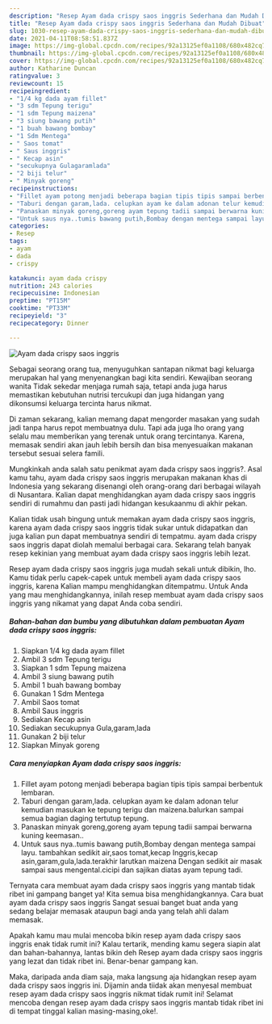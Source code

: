 ```yaml
---
description: "Resep Ayam dada crispy saos inggris Sederhana dan Mudah Dibuat"
title: "Resep Ayam dada crispy saos inggris Sederhana dan Mudah Dibuat"
slug: 1030-resep-ayam-dada-crispy-saos-inggris-sederhana-dan-mudah-dibuat
date: 2021-04-11T08:58:51.837Z
image: https://img-global.cpcdn.com/recipes/92a13125ef0a1108/680x482cq70/ayam-dada-crispy-saos-inggris-foto-resep-utama.jpg
thumbnail: https://img-global.cpcdn.com/recipes/92a13125ef0a1108/680x482cq70/ayam-dada-crispy-saos-inggris-foto-resep-utama.jpg
cover: https://img-global.cpcdn.com/recipes/92a13125ef0a1108/680x482cq70/ayam-dada-crispy-saos-inggris-foto-resep-utama.jpg
author: Katharine Duncan
ratingvalue: 3
reviewcount: 15
recipeingredient:
- "1/4 kg dada ayam fillet"
- "3 sdm Tepung terigu"
- "1 sdm Tepung maizena"
- "3 siung bawang putih"
- "1 buah bawang bombay"
- "1 Sdm Mentega"
- " Saos tomat"
- " Saus inggris"
- " Kecap asin"
- "secukupnya Gulagaramlada"
- "2 biji telur"
- " Minyak goreng"
recipeinstructions:
- "Fillet ayam potong menjadi beberapa bagian tipis tipis sampai berbentuk lembaran."
- "Taburi dengan garam,lada. celupkan ayam ke dalam adonan telur kemudian masukan ke tepung terigu dan maizena.balurkan sampai semua bagian daging tertutup tepung."
- "Panaskan minyak goreng,goreng ayam tepung tadii sampai berwarna kuning keemasan.."
- "Untuk saus nya..tumis bawang putih,Bombay dengan mentega sampai layu. tambahkan sedikit air,saos tomat,kecap Inggris,kecap asin,garam,gula,lada.terakhir larutkan maizena Dengan sedikit air masak sampai saus mengental.cicipi dan sajikan diatas ayam tepung tadi."
categories:
- Resep
tags:
- ayam
- dada
- crispy

katakunci: ayam dada crispy 
nutrition: 243 calories
recipecuisine: Indonesian
preptime: "PT15M"
cooktime: "PT33M"
recipeyield: "3"
recipecategory: Dinner

---
```



![Ayam dada crispy saos inggris](https://img-global.cpcdn.com/recipes/92a13125ef0a1108/680x482cq70/ayam-dada-crispy-saos-inggris-foto-resep-utama.jpg)

Sebagai seorang orang tua, menyuguhkan santapan nikmat bagi keluarga merupakan hal yang menyenangkan bagi kita sendiri. Kewajiban seorang  wanita Tidak sekedar menjaga rumah saja, tetapi anda juga harus memastikan kebutuhan nutrisi tercukupi dan juga hidangan yang dikonsumsi keluarga tercinta harus nikmat.

Di zaman  sekarang, kalian memang dapat mengorder masakan yang sudah jadi tanpa harus repot membuatnya dulu. Tapi ada juga lho orang yang selalu mau memberikan yang terenak untuk orang tercintanya. Karena, memasak sendiri akan jauh lebih bersih dan bisa menyesuaikan makanan tersebut sesuai selera famili. 



Mungkinkah anda salah satu penikmat ayam dada crispy saos inggris?. Asal kamu tahu, ayam dada crispy saos inggris merupakan makanan khas di Indonesia yang sekarang disenangi oleh orang-orang dari berbagai wilayah di Nusantara. Kalian dapat menghidangkan ayam dada crispy saos inggris sendiri di rumahmu dan pasti jadi hidangan kesukaanmu di akhir pekan.

Kalian tidak usah bingung untuk memakan ayam dada crispy saos inggris, karena ayam dada crispy saos inggris tidak sukar untuk didapatkan dan juga kalian pun dapat membuatnya sendiri di tempatmu. ayam dada crispy saos inggris dapat diolah memalui berbagai cara. Sekarang telah banyak resep kekinian yang membuat ayam dada crispy saos inggris lebih lezat.

Resep ayam dada crispy saos inggris juga mudah sekali untuk dibikin, lho. Kamu tidak perlu capek-capek untuk membeli ayam dada crispy saos inggris, karena Kalian mampu menghidangkan ditempatmu. Untuk Anda yang mau menghidangkannya, inilah resep membuat ayam dada crispy saos inggris yang nikamat yang dapat Anda coba sendiri.

<!--inarticleads1-->

##### Bahan-bahan dan bumbu yang dibutuhkan dalam pembuatan Ayam dada crispy saos inggris:

1. Siapkan 1/4 kg dada ayam fillet
1. Ambil 3 sdm Tepung terigu
1. Siapkan 1 sdm Tepung maizena
1. Ambil 3 siung bawang putih
1. Ambil 1 buah bawang bombay
1. Gunakan 1 Sdm Mentega
1. Ambil  Saos tomat
1. Ambil  Saus inggris
1. Sediakan  Kecap asin
1. Sediakan secukupnya Gula,garam,lada
1. Gunakan 2 biji telur
1. Siapkan  Minyak goreng




<!--inarticleads2-->

##### Cara menyiapkan Ayam dada crispy saos inggris:

1. Fillet ayam potong menjadi beberapa bagian tipis tipis sampai berbentuk lembaran.
1. Taburi dengan garam,lada. celupkan ayam ke dalam adonan telur kemudian masukan ke tepung terigu dan maizena.balurkan sampai semua bagian daging tertutup tepung.
1. Panaskan minyak goreng,goreng ayam tepung tadii sampai berwarna kuning keemasan..
1. Untuk saus nya..tumis bawang putih,Bombay dengan mentega sampai layu. tambahkan sedikit air,saos tomat,kecap Inggris,kecap asin,garam,gula,lada.terakhir larutkan maizena Dengan sedikit air masak sampai saus mengental.cicipi dan sajikan diatas ayam tepung tadi.




Ternyata cara membuat ayam dada crispy saos inggris yang mantab tidak ribet ini gampang banget ya! Kita semua bisa menghidangkannya. Cara buat ayam dada crispy saos inggris Sangat sesuai banget buat anda yang sedang belajar memasak ataupun bagi anda yang telah ahli dalam memasak.

Apakah kamu mau mulai mencoba bikin resep ayam dada crispy saos inggris enak tidak rumit ini? Kalau tertarik, mending kamu segera siapin alat dan bahan-bahannya, lantas bikin deh Resep ayam dada crispy saos inggris yang lezat dan tidak ribet ini. Benar-benar gampang kan. 

Maka, daripada anda diam saja, maka langsung aja hidangkan resep ayam dada crispy saos inggris ini. Dijamin anda tiidak akan menyesal membuat resep ayam dada crispy saos inggris nikmat tidak rumit ini! Selamat mencoba dengan resep ayam dada crispy saos inggris mantab tidak ribet ini di tempat tinggal kalian masing-masing,oke!.


